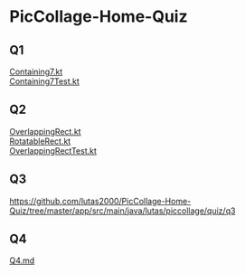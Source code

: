 # PicCollage-Home-Quiz

## Q1
[Containing7.kt](https://github.com/lutas2000/PicCollage-Home-Quiz/blob/master/app/src/main/java/lutas/piccollage/quiz/q1/Containing7.kt)
<br />
[Containing7Test.kt](https://github.com/lutas2000/PicCollage-Home-Quiz/blob/master/app/src/test/java/lutas/piccollage/quiz/q1/Containing7Test.kt)

## Q2
[OverlappingRect.kt](https://github.com/lutas2000/PicCollage-Home-Quiz/blob/master/app/src/main/java/lutas/piccollage/quiz/q2/OverlappingRect.kt)
<br />
[RotatableRect.kt](https://github.com/lutas2000/PicCollage-Home-Quiz/blob/master/app/src/main/java/lutas/piccollage/quiz/q2/RotatableRect.kt)
<br />
[OverlappingRectTest.kt](https://github.com/lutas2000/PicCollage-Home-Quiz/blob/master/app/src/test/java/lutas/piccollage/quiz/q2/OverlappingRectTest.kt)

## Q3
<https://github.com/lutas2000/PicCollage-Home-Quiz/tree/master/app/src/main/java/lutas/piccollage/quiz/q3>

## Q4
[Q4.md](https://github.com/lutas2000/PicCollage-Home-Quiz/blob/master/Q4.md)
